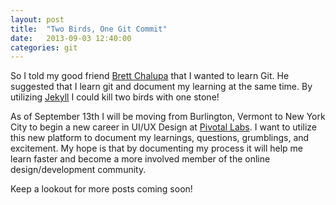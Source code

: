 ```yaml
---
layout: post
title:  "Two Birds, One Git Commit"
date:   2013-09-03 12:40:00
categories: git
---
```


So I told my good friend [Brett Chalupa](http://brettchalupa.com) that I wanted to learn Git. He suggested that I learn git and document my learning at the same time. By utilizing [Jekyll](http://jekyllrb.com) I could kill two birds with one stone!

As of September 13th I will be moving from Burlington, Vermont to New York City to begin a new career in UI/UX Design at [Pivotal Labs](http://pivotallabs.com). I want to utilize this new platform to document my learnings, questions, grumblings, and excitement. My hope is that by documenting my process it will help me learn faster and become a more involved member of the online design/development community. 

Keep a lookout for more posts coming soon! 
